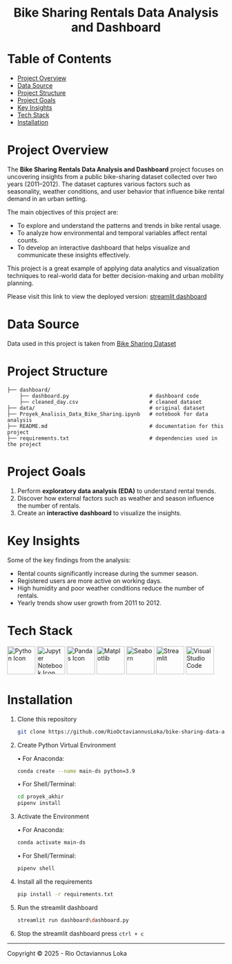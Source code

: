 <h1 align="center">Bike Sharing Rentals Data Analysis and Dashboard</h1>

# Table of Contents

- [Project Overview](#project-overview)
- [Data Source](#data-source)
- [Project Structure](#project-structure)
- [Project Goals](#project-goals)
- [Key Insights](#key-insights)
- [Tech Stack](#tech-stack)
- [Installation](#installation)

# Project Overview

The **Bike Sharing Rentals Data Analysis and Dashboard** project focuses on uncovering insights from a public bike-sharing dataset collected over two years (2011–2012). The dataset captures various factors such as seasonality, weather conditions, and user behavior that influence bike rental demand in an urban setting.

The main objectives of this project are:
- To explore and understand the patterns and trends in bike rental usage.
- To analyze how environmental and temporal variables affect rental counts.
- To develop an interactive dashboard that helps visualize and communicate these insights effectively.

This project is a great example of applying data analytics and visualization techniques to real-world data for better decision-making and urban mobility planning.

Please visit this link to view the deployed version: [streamlit dashboard](https://bike-sharing-data-analysis-dashboard.streamlit.app)

# Data Source

Data used in this project is taken from [Bike Sharing Dataset](https://www.kaggle.com/datasets/lakshmi25npathi/bike-sharing-dataset)

# Project Structure

```
├── dashboard/
    ├── dashboard.py                          # dashboard code
    ├── cleaned_day.csv                       # cleaned dataset
├── data/                                     # original dataset
├── Proyek_Analisis_Data_Bike_Sharing.ipynb   # notebook for data analysis
├── README.md                                 # documentation for this project
├── requirements.txt                          # dependencies used in the project
```

#  Project Goals

1. Perform **exploratory data analysis (EDA)** to understand rental trends.
2. Discover how external factors such as weather and season influence the number of rentals.
3. Create an **interactive dashboard** to visualize the insights.

#  Key Insights

Some of the key findings from the analysis:

- Rental counts significantly increase during the summer season.
- Registered users are more active on working days.
- High humidity and poor weather conditions reduce the number of rentals.
- Yearly trends show user growth from 2011 to 2012.

# Tech Stack

<a href="https://www.python.org/"><img src="https://techstack-generator.vercel.app/python-icon.svg" alt="Python Icon" title="Python" width="65" height="65" /></a>
<a href="https://jupyter.org/"><img src="https://go-skill-icons.vercel.app/api/icons?i=jupyter" alt="Jupyter Notebook Icon" title="Jupyter Notebook" width="65" height="65" /></a>
<a href="https://pandas.pydata.org/"><img src="https://go-skill-icons.vercel.app/api/icons?i=pandas" alt="Pandas Icon" title="Pandas" width="65" height="65" /></a>
<a href="https://matplotlib.org/"><img src="https://go-skill-icons.vercel.app/api/icons?i=matplotlib" alt="Matplotlib" title="Matplotlib" width="65" height="65"/></a>
<a href="http://seaborn.pydata.org/"><img src="https://go-skill-icons.vercel.app/api/icons?i=seaborn" alt="Seaborn" title="Seaborn" width="65" height="65"/></a>
<a href="https://streamlit.io/"><img src="https://go-skill-icons.vercel.app/api/icons?i=streamlit" alt="Streamlit" title="Streamlit" width="65" height="65"/></a>
<a href="https://code.visualstudio.com/"><img src="https://go-skill-icons.vercel.app/api/icons?i=vscode" alt="Visual Studio Code" title="Visual Studio Code" width="65" height="65"/></a>

# Installation

1. Clone this repository

   ```bash
   git clone https://github.com/RioOctaviannusLoka/bike-sharing-data-analysis.git
   ```

2. Create Python Virtual Environment
   
   • For Anaconda:
   ```bash
   conda create --name main-ds python=3.9
   ```

   • For Shell/Terminal:
   ```bash
   cd proyek_akhir
   pipenv install
   ```

3. Activate the Environment

   • For Anaconda:
   ```bash
   conda activate main-ds
   ```

   • For Shell/Terminal:
   ```bash
   pipenv shell
   ```

4. Install all the requirements

   ```bash
   pip install -r requirements.txt
   ```

5. Run the streamlit dashboard

   ```bash
   streamlit run dashboard\dashboard.py
   ```

6. Stop the streamlit dashboard press `ctrl + c`

---

Copyright &copy; 2025 - Rio Octaviannus Loka